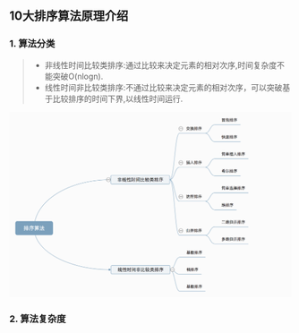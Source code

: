 ## 10大排序算法原理介绍

### 1. 算法分类 
> + 非线性时间比较类排序:通过比较来决定元素的相对次序,时间复杂度不能突破O(nlogn). 
> + 线性时间非比较类排序:不通过比较来决定元素的相对次序，可以突破基于比较排序的时间下界,以线性时间运行.

![排序算法](/postImg/sort.png "")

### 2. 算法复杂度
